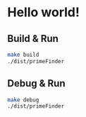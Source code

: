 # Hello world!

## Build & Run

```bash
make build
./dist/primeFinder
```

## Debug & Run

```bash
make debug
./dist/primeFinder
```
